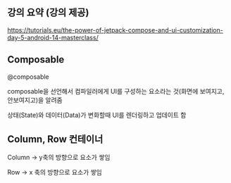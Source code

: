 ## 강의 요약 (강의 제공)

https://tutorials.eu/the-power-of-jetpack-compose-and-ui-customization-day-5-android-14-masterclass/

## Composable

@composable

composable을 선언해서 컴파일러에게 UI를 구성하는 요소라는 것(화면에 보여지고, 안보여지고)을 알려줌

상태(State)와 데이터(Data)가 변화할때 UI를 렌더링하고 업데이트 함

## Column, Row 컨테이너
Column → y축의 방향으로 요소가 쌓임

Row → x 축의 방향으로 요소가 쌓임
